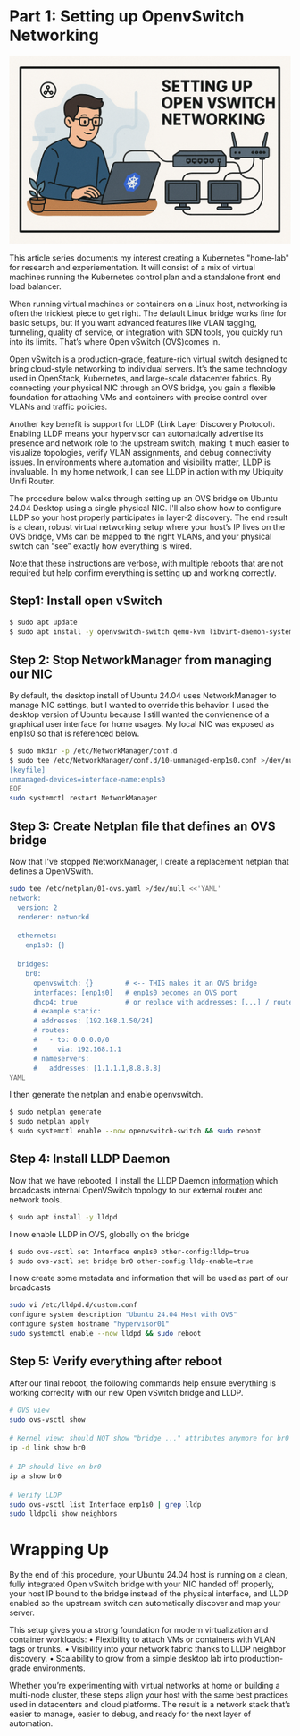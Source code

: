 # Part 1:  Setting up OpenvSwitch Networking

![Banner Image](images/part1.png "Banner")

This article series documents my interest creating a Kubernetes "home-lab" for research and experiementation. It will consist of a mix of virtual machines running the Kubernetes control plan and a standalone front end load balancer.

When running virtual machines or containers on a Linux host, networking is often the trickiest piece to get right. The default Linux bridge works fine for basic setups, but if you want advanced features like VLAN tagging, tunneling, quality of service, or integration with SDN tools, you quickly run into its limits. That’s where Open vSwitch (OVS)comes in.

Open vSwitch is a production-grade, feature-rich virtual switch designed to bring cloud-style networking to individual servers. It’s the same technology used in OpenStack, Kubernetes, and large-scale datacenter fabrics. By connecting your physical NIC through an OVS bridge, you gain a flexible foundation for attaching VMs and containers with precise control over VLANs and traffic policies.

Another key benefit is support for LLDP (Link Layer Discovery Protocol). Enabling LLDP means your hypervisor can automatically advertise its presence and network role to the upstream switch, making it much easier to visualize topologies, verify VLAN assignments, and debug connectivity issues. In environments where automation and visibility matter, LLDP is invaluable. In my home network, I can see LLDP in action with my Ubiquity Unifi Router.

The procedure below walks through setting up an OVS bridge on Ubuntu 24.04 Desktop using a single physical NIC. I'll also show how to configure LLDP so your host properly participates in layer-2 discovery. The end result is a clean, robust virtual networking setup where your host’s IP lives on the OVS bridge, VMs can be mapped to the right VLANs, and your physical switch can “see” exactly how everything is wired.

Note that these instructions are verbose, with multiple reboots that are not required but help confirm everything is setting up and working correctly.

## Step1: Install open vSwitch
```bash
$ sudo apt update
$ sudo apt install -y openvswitch-switch qemu-kvm libvirt-daemon-system virt-manager
```

## Step 2: Stop NetworkManager from managing our NIC
By default, the desktop install of Ubuntu 24.04 uses NetworkManager to manage NIC settings, but I wanted to override this behavior.  I used the desktop version of Ubuntu because I still wanted the convienence of a graphical user interface for home usages. My local NIC was exposed as enp1s0 so that is referenced below.
```bash 
$ sudo mkdir -p /etc/NetworkManager/conf.d
$ sudo tee /etc/NetworkManager/conf.d/10-unmanaged-enp1s0.conf >/dev/null <<'EOF'
[keyfile]
unmanaged-devices=interface-name:enp1s0
EOF
sudo systemctl restart NetworkManager
```

## Step 3: Create Netplan file that defines an OVS bridge 
Now that I've stopped NetworkManager, I create a replacement netplan that defines a OpenVSwith.
```bash
sudo tee /etc/netplan/01-ovs.yaml >/dev/null <<'YAML'
network:
  version: 2
  renderer: networkd

  ethernets:
    enp1s0: {}

  bridges:
    br0:
      openvswitch: {}        # <-- THIS makes it an OVS bridge
      interfaces: [enp1s0]   # enp1s0 becomes an OVS port
      dhcp4: true            # or replace with addresses: [...] / routes: [...]
      # example static:
      # addresses: [192.168.1.50/24]
      # routes:
      #   - to: 0.0.0.0/0
      #     via: 192.168.1.1
      # nameservers:
      #   addresses: [1.1.1.1,8.8.8.8]
YAML
```

I then generate the netplan and enable openvswitch.  
```bash
$ sudo netplan generate
$ sudo netplan apply
$ sudo systemctl enable --now openvswitch-switch && sudo reboot
```

## Step 4: Install LLDP Daemon
Now that we have rebooted, I install the LLDP Daemon [information](https://en.wikipedia.org/wiki/Link_Layer_Discovery_Protocol) which broadcasts internal OpenVSwitch topology to our external router and network tools.  
```bash
$ sudo apt install -y lldpd
```

I now enable LLDP in OVS, globally on the bridge
```bash
$ sudo ovs-vsctl set Interface enp1s0 other-config:lldp=true
$ sudo ovs-vsctl set bridge br0 other-config:lldp-enable=true
```

I now create some metadata and information that will be used as part of our broadcasts
```bash
sudo vi /etc/lldpd.d/custom.conf
configure system description "Ubuntu 24.04 Host with OVS"
configure system hostname "hypervisor01"
sudo systemctl enable --now lldpd && sudo reboot
```

## Step 5: Verify everything after reboot
After our final reboot, the following commands help ensure everything is working correclty with our new Open vSwitch bridge and LLDP.
```bash
# OVS view
sudo ovs-vsctl show

# Kernel view: should NOT show "bridge ..." attributes anymore for br0
ip -d link show br0

# IP should live on br0
ip a show br0

# Verify LLDP
sudo ovs-vsctl list Interface enp1s0 | grep lldp
sudo lldpcli show neighbors
```

# Wrapping Up

By the end of this procedure, your Ubuntu 24.04 host is running on a clean, fully integrated Open vSwitch bridge with your NIC handed off properly, your host IP bound to the bridge instead of the physical interface, and LLDP enabled so the upstream switch can automatically discover and map your server.

This setup gives you a strong foundation for modern virtualization and container workloads:
	• Flexibility to attach VMs or containers with VLAN tags or trunks.
	• Visibility into your network fabric thanks to LLDP neighbor discovery.
	• Scalability to grow from a simple desktop lab into production-grade environments.

Whether you’re experimenting with virtual networks at home or building a multi-node cluster, these steps align your host with the same best practices used in datacenters and cloud platforms. The result is a network stack that’s easier to manage, easier to debug, and ready for the next layer of automation.

